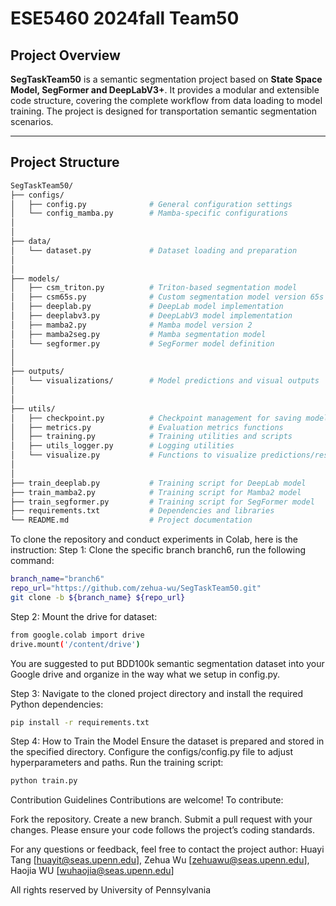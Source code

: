 # ESE5460 2024fall Team50

## Project Overview

**SegTaskTeam50** is a semantic segmentation project based on **State Space Model, SegFormer and DeepLabV3+**. It provides a modular and extensible code structure, covering the complete workflow from data loading to model training. The project is designed for transportation semantic segmentation scenarios.

---

## Project Structure

```bash
SegTaskTeam50/
├── configs/                    
│   ├── config.py              # General configuration settings
│   └── config_mamba.py        # Mamba-specific configurations
│   
│
├── data/                      
│   └── dataset.py             # Dataset loading and preparation
│   
│
├── models/                    
│   ├── csm_triton.py          # Triton-based segmentation model
│   ├── csm65s.py              # Custom segmentation model version 65s
│   ├── deeplab.py             # DeepLab model implementation
│   ├── deeplabv3.py           # DeepLabV3 model implementation
│   ├── mamba2.py              # Mamba model version 2
│   ├── mamba2seg.py           # Mamba segmentation model
│   └── segformer.py           # SegFormer model definition
│   
│
├── outputs/
│   └── visualizations/        # Model predictions and visual outputs
│       
│
├── utils/                     
│   ├── checkpoint.py          # Checkpoint management for saving models
│   ├── metrics.py             # Evaluation metrics functions
│   ├── training.py            # Training utilities and scripts
│   ├── utils_logger.py        # Logging utilities
│   └── visualize.py           # Functions to visualize predictions/results
│   
│
├── train_deeplab.py           # Training script for DeepLab model
├── train_mamba2.py            # Training script for Mamba2 model
├── train_segformer.py         # Training script for SegFormer model
├── requirements.txt           # Dependencies and libraries
└── README.md                  # Project documentation


```

To clone the repository and conduct experiments in Colab, here is the instruction:
Step 1: Clone the specific branch branch6, run the following command:
```bash
branch_name="branch6"
repo_url="https://github.com/zehua-wu/SegTaskTeam50.git"
git clone -b ${branch_name} ${repo_url}

```

Step 2: Mount the drive for dataset:
```bash
from google.colab import drive
drive.mount('/content/drive')

```
You are suggested to put BDD100k semantic segmentation dataset into your Google drive and organize in the way what we setup in config.py.

Step 3: Navigate to the cloned project directory and install the required Python dependencies:

```bash
pip install -r requirements.txt

```

Step 4: How to Train the Model
Ensure the dataset is prepared and stored in the specified directory.
Configure the configs/config.py file to adjust hyperparameters and paths.
Run the training script:
```bash
python train.py

```


Contribution Guidelines
Contributions are welcome! To contribute:

Fork the repository.
Create a new branch.
Submit a pull request with your changes.
Please ensure your code follows the project’s coding standards.

For any questions or feedback, feel free to contact the project author:
Huayi Tang [huayit@seas.upenn.edu],
Zehua Wu [zehuawu@seas.upenn.edu],
Haojia WU [wuhaojia@seas.upenn.edu]


All rights reserved by University of Pennsylvania
